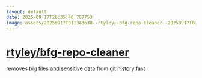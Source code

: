 ```yaml
---
layout: default
date: 2025-09-17T20:35:46.797753
image: assets/20250917T011343638--rtyley--bfg-repo-cleaner--20250917T011741403--cropped.png
---
```


# [rtyley/bfg-repo-cleaner](https://github.com/rtyley/bfg-repo-cleaner)

removes big files and sensitive data from git history fast
